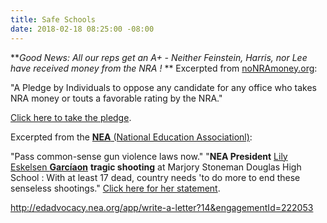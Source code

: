 ```yaml
---
title: Safe Schools
date: 2018-02-18 08:25:00 -08:00
---
```


***Good News:  All our reps get an A+ - Neither Feinstein, Harris, nor Lee have received money from the NRA !*
**
Excerpted from [noNRAmoney.org](https://www.nonramoney.org/):

"A Pledge by Individuals to oppose any candidate for any office who takes NRA money or touts a favorable rating by the NRA."

[Click here to take the pledge](https://www.nonramoney.org/). 

Excerpted from the [**NEA** (National Education Associationl)](http://www.nea.org/):

"Pass common-sense gun violence laws now."
"**NEA President** [Lily Eskelsen **Garcíaon**](http://www.nea.org/home/NEA-President-Profile.html) **tragic shooting** at Marjory Stoneman Douglas High School : With at least 17 dead, country needs 'to do more to end these senseless shootings."  [Click here for her statement](http://www.nea.org/home/72759.htm). 




http://edadvocacy.nea.org/app/write-a-letter?14&engagementId=222053